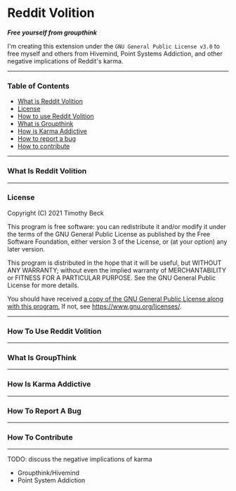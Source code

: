 # Reddit Volition

___Free yourself from groupthink___

I'm creating this extension under the `GNU General Public License v3.0` to free myself and others from Hivemind, Point Systems Addiction, and other negative implications of Reddit's karma.

___

### Table of Contents

- [What is Reddit Volition](./README.md#What-Is-Reddit-Volition)
- [License](./README.md#)
- [How to use Reddit Volition](./README.md#How-To-Use-Reddit-Volition)
- [What is Groupthink](./README.md#How-To-Use-Reddit-Volition)
- [How is Karma Addictive](./README.md#What-Is-GroupThink)
- [How to report a bug](./README.md#How-Is-Karma-Addictive)
- [How to contribute](./README.md#How-To-Report-A-Bug)

___

### What Is Reddit Volition



___

### License

Copyright (C) 2021 Timothy Beck

This program is free software: you can redistribute it and/or modify
it under the terms of the GNU General Public License as published by
the Free Software Foundation, either version 3 of the License, or
(at your option) any later version.

This program is distributed in the hope that it will be useful,
but WITHOUT ANY WARRANTY; without even the implied warranty of
MERCHANTABILITY or FITNESS FOR A PARTICULAR PURPOSE.  See the
GNU General Public License for more details.

You should have received [a copy of the GNU General Public License
along with this program.](./LICENSE.txt)  If not, see <https://www.gnu.org/licenses/>.

___


### How To Use Reddit Volition

___

### What Is GroupThink

___

### How Is Karma Addictive

___

### How To Report A Bug

___

### How To Contribute

___



TODO: discuss the negative implications of karma

- Groupthink/Hivemind
- Point System Addiction
